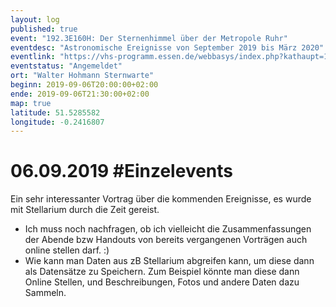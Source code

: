 ```yaml
---
layout: log
published: true
event: "192.3E160H: Der Sternenhimmel über der Metropole Ruhr"
eventdesc: "Astronomische Ereignisse von September 2019 bis März 2020"
eventlink: "https://vhs-programm.essen.de/webbasys/index.php?kathaupt=11&knr=192.3E160H"
eventstatus: "Angemeldet"
ort: "Walter Hohmann Sternwarte"
beginn: 2019-09-06T20:00:00+02:00
ende: 2019-09-06T21:30:00+02:00
map: true
latitude: 51.5285582
longitude: -0.2416807
---
```


# 06.09.2019 #Einzelevents

Ein sehr interessanter Vortrag über die kommenden Ereignisse, es wurde mit Stellarium durch die Zeit gereist.

+ Ich muss noch nachfragen, ob ich vielleicht die Zusammenfassungen der Abende bzw Handouts von bereits vergangenen Vorträgen auch online stellen darf. :)
+ Wie kann man Daten aus zB Stellarium abgreifen kann, um diese dann als Datensätze zu Speichern. Zum Beispiel könnte man diese dann Online Stellen, und Beschreibungen, Fotos und andere Daten dazu Sammeln.
